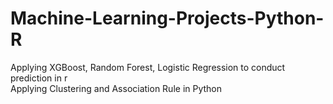 # Machine-Learning-Projects-Python-R
Applying XGBoost, Random Forest, Logistic Regression to conduct prediction in r
<br />
Applying Clustering and Association Rule in Python
